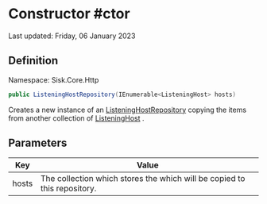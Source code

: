 # Constructor #ctor
Last updated: Friday, 06 January 2023

## Definition
Namespace: Sisk.Core.Http

```csharp
public ListeningHostRepository(IEnumerable<ListeningHost> hosts)
```

Creates a new instance of an [ListeningHostRepository](/spec/Sisk/Core/Http/ListeningHostRepository) copying the items from another collection of [ListeningHost](/spec/Sisk/Core/Http/ListeningHost) .

## Parameters

| Key | Value |
| --- | --- |
| hosts | The collection which stores the  which will be copied to this repository. | 

